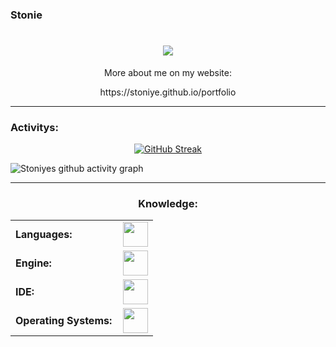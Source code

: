 ### Stonie

<h1 align="center">
    <img src="https://readme-typing-svg.herokuapp.com?font=Roboto&weight=800&duration=4000&pause=300&color=00DC5D&center=true&width=500&lines=Hey%F0%9F%91%8B%F0%9F%8F%BB;19y+old;from+Austria+%F0%9F%87%A6%F0%9F%87%B9" />
</h1>

<p align="center">
    More about me on my website:
</p>
<p align="center">
    https://stoniye.github.io/portfolio
</p>

------
<h3 align="left">Activitys:</h3>

<p align="center">
  <a href="https://git.io/streak-stats">
    <img src="https://github-readme-streak-stats-eight.vercel.app?user=Stoniye&theme=blue-green&hide_border=true&date_format=M%20j%5B%2C%20Y%5D&background=00000000&fire=EB5C20&currStreakNum=00DC5D&currStreakLabel=00DC5D&sideNums=13DC7E&dates=006C2D&ring=00DC5D&sideLabels=CFCFCE&stroke=CFCFCE&excludeDaysLabel=006C2D" alt="GitHub Streak" />
  </a>
</p>

![Stoniyes github activity graph](https://github-readme-activity-graph.vercel.app/graph?username=Stoniye&bg_color=00000000&color=13dc7e&line=00dc5d&title_color=00000000&point=192c34&area_color=18353a&area=true&hide_border=true)

------
<h3 align="center">Knowledge:</h3>
<table align="center">
    <tr>
        <td style="font-weight: bold; padding-right: 10px; vertical-align: center; border: none;">Languages:</td>
        <td><img height="40" src="https://skillicons.dev/icons?i=cs,c,cpp,css,dart,html,js,py"/></td>
    </tr>
    <tr>
        <td style="font-weight: bold; padding-right: 10px; vertical-align: center; border: none;">Engine:</td>
        <td><img height="40" src="https://skillicons.dev/icons?i=godot,flutter,unity"/></td>
    </tr>
    <tr>
        <td style="font-weight: bold; padding-right: 10px; vertical-align: center; border: none;">IDE:</td>
        <td><img height="40" src="https://skillicons.dev/icons?i=webstorm,androidstudio,visualstudio"/></td>
    </tr>
    <tr>
        <td style="font-weight: bold; padding-right: 10px; vertical-align: center; border: none;">Operating Systems:</td>
        <td><img height="40" src="https://skillicons.dev/icons?i=windows,linux"/></td>
    </tr>
</table>
